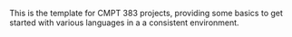 This is the template for CMPT 383 projects, providing some basics to get started with various languages in a a consistent environment.

